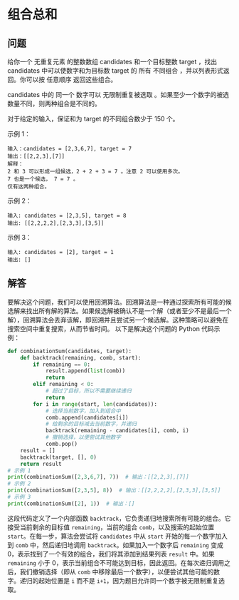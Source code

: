 # 组合总和
## 问题
给你一个 无重复元素 的整数数组 candidates 和一个目标整数 target ，找出 candidates 中可以使数字和为目标数 target 的 所有 不同组合 ，并以列表形式返回。你可以按 任意顺序 返回这些组合。

candidates 中的 同一个 数字可以 无限制重复被选取 。如果至少一个数字的被选数量不同，则两种组合是不同的。

对于给定的输入，保证和为 target 的不同组合数少于 150 个。



示例 1：
```
输入：candidates = [2,3,6,7], target = 7
输出：[[2,2,3],[7]]
解释：
2 和 3 可以形成一组候选，2 + 2 + 3 = 7 。注意 2 可以使用多次。
7 也是一个候选， 7 = 7 。
仅有这两种组合。
```
示例 2：
```
输入: candidates = [2,3,5], target = 8
输出: [[2,2,2,2],[2,3,3],[3,5]]
```
示例 3：
```
输入: candidates = [2], target = 1
输出: []
```
## 解答
要解决这个问题，我们可以使用回溯算法。回溯算法是一种通过探索所有可能的候选解来找出所有解的算法。如果候选解被确认不是一个解（或者至少不是最后一个解），回溯算法会丢弃该解，即回溯并且尝试另一个候选解。这种策略可以避免在搜索空间中重复搜索，从而节省时间。
以下是解决这个问题的 Python 代码示例：
```python
def combinationSum(candidates, target):
    def backtrack(remaining, comb, start):
        if remaining == 0:
            result.append(list(comb))
            return
        elif remaining < 0:
            # 超过了目标，所以不需要继续递归
            return
        for i in range(start, len(candidates)):
            # 选择当前数字，加入到组合中
            comb.append(candidates[i])
            # 给剩余的目标减去当前数字，并递归
            backtrack(remaining - candidates[i], comb, i)
            # 撤销选择，以便尝试其他数字
            comb.pop()
    result = []
    backtrack(target, [], 0)
    return result
# 示例 1
print(combinationSum([2,3,6,7], 7))  # 输出：[[2,2,3],[7]]
# 示例 2
print(combinationSum([2,3,5], 8))  # 输出：[[2,2,2,2],[2,3,3],[3,5]]
# 示例 3
print(combinationSum([2], 1))  # 输出：[]
```
这段代码定义了一个内部函数 `backtrack`，它负责递归地搜索所有可能的组合。它接受当前剩余的目标值 `remaining`，当前的组合 `comb`，以及搜索的起始位置 `start`。在每一步，算法会尝试将 `candidates` 中从 `start` 开始的每一个数字加入到 `comb` 中，然后递归地调用 `backtrack`。如果加入一个数字后 `remaining` 变成 0，表示找到了一个有效的组合，我们将其添加到结果列表 `result` 中。如果 `remaining` 小于 0，表示当前组合不可能达到目标，因此返回。在每次递归调用之后，我们撤销选择（即从 `comb` 中移除最后一个数字），以便尝试其他可能的数字。递归的起始位置是 `i` 而不是 `i+1`，因为题目允许同一个数字被无限制重复选取。

